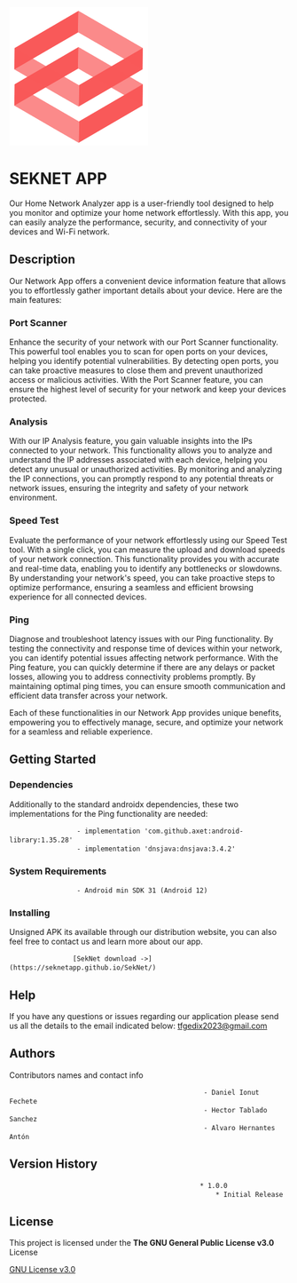 
![SekNet](https://github.com/SekNetApp/SekNet/blob/main/images/seknet_logo.png)


# SEKNET APP

Our Home Network Analyzer app is a user-friendly tool designed to help you monitor and optimize your home network effortlessly. With this app, you can easily analyze the performance, security, and connectivity of your devices and Wi-Fi network. 

## Description

Our Network App offers a convenient device information feature that allows you to effortlessly gather important details about your device. Here are the main features:

### Port Scanner 

Enhance the security of your network with our Port Scanner functionality. This powerful tool enables you to scan for open ports on your devices, helping you identify potential vulnerabilities. By detecting open ports, you can take proactive measures to close them and prevent unauthorized access or malicious activities. With the Port Scanner feature, you can ensure the highest level of security for your network and keep your devices protected.

### Analysis 

With our IP Analysis feature, you gain valuable insights into the IPs connected to your network. This functionality allows you to analyze and understand the IP addresses associated with each device, helping you detect any unusual or unauthorized activities. By monitoring and analyzing the IP connections, you can promptly respond to any potential threats or network issues, ensuring the integrity and safety of your network environment.

### Speed Test

Evaluate the performance of your network effortlessly using our Speed Test tool. With a single click, you can measure the upload and download speeds of your network connection. This functionality provides you with accurate and real-time data, enabling you to identify any bottlenecks or slowdowns. By understanding your network's speed, you can take proactive steps to optimize performance, ensuring a seamless and efficient browsing experience for all connected devices.

### Ping 

Diagnose and troubleshoot latency issues with our Ping functionality. By testing the connectivity and response time of devices within your network, you can identify potential issues affecting network performance. With the Ping feature, you can quickly determine if there are any delays or packet losses, allowing you to address connectivity problems promptly. By maintaining optimal ping times, you can ensure smooth communication and efficient data transfer across your network.

Each of these functionalities in our Network App provides unique benefits, empowering you to effectively manage, secure, and optimize your network for a seamless and reliable experience.

## Getting Started

### Dependencies

Additionally to the standard androidx dependencies, these two implementations for the Ping functionality are needed:

					 - implementation 'com.github.axet:android-library:1.35.28'  
					 - implementation 'dnsjava:dnsjava:3.4.2'

### System Requirements

					 - Android min SDK 31 (Android 12)

### Installing

Unsigned APK its available through our distribution website, you can also feel free to contact us and
learn more about our app.

					[SekNet download ->](https://seknetapp.github.io/SekNet/)

## Help

If you have any questions or issues regarding our application please send us all the details to 
the email indicated below:
														tfgedix2023@gmail.com

## Authors

Contributors names and contact info

													 - Daniel Ionut Fechete
													 - Hector Tablado Sanchez
													 - Alvaro Hernantes Antón

## Version History

													* 1.0.0 
													    * Initial Release

## License

This project is licensed under the **The GNU General Public License v3.0** License

[GNU License v3.0](https://www.google.com/url?sa=t&rct=j&q=&esrc=s&source=web&cd=&cad=rja&uact=8&ved=2ahUKEwjU9MCIuaX_AhVMUaQEHUvMDlMQFnoECAsQAQ&url=https://www.gnu.org/copyleft/gpl.html&usg=AOvVaw3phaClUGvxw49ZuaxJJHvA)
